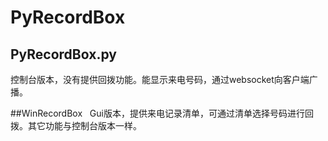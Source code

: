# PyRecordBox

## PyRecordBox.py   
控制台版本，没有提供回拨功能。能显示来电号码，通过websocket向客户端广播。

##WinRecordBox  
Gui版本，提供来电记录清单，可通过清单选择号码进行回拨。其它功能与控制台版本一样。
